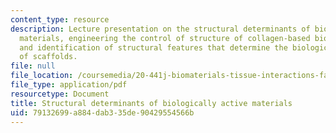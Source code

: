 ```yaml
---
content_type: resource
description: Lecture presentation on the structural determinants of biologically active
  materials, engineering the control of structure of collagen-based biomaterials,
  and identification of structural features that determine the biological activity
  of scaffolds.
file: null
file_location: /coursemedia/20-441j-biomaterials-tissue-interactions-fall-2009/79132699a884dab335de90429554566b_MIT20_441JF09_lec10_iy.pdf
file_type: application/pdf
resourcetype: Document
title: Structural determinants of biologically active materials
uid: 79132699-a884-dab3-35de-90429554566b
---
```

